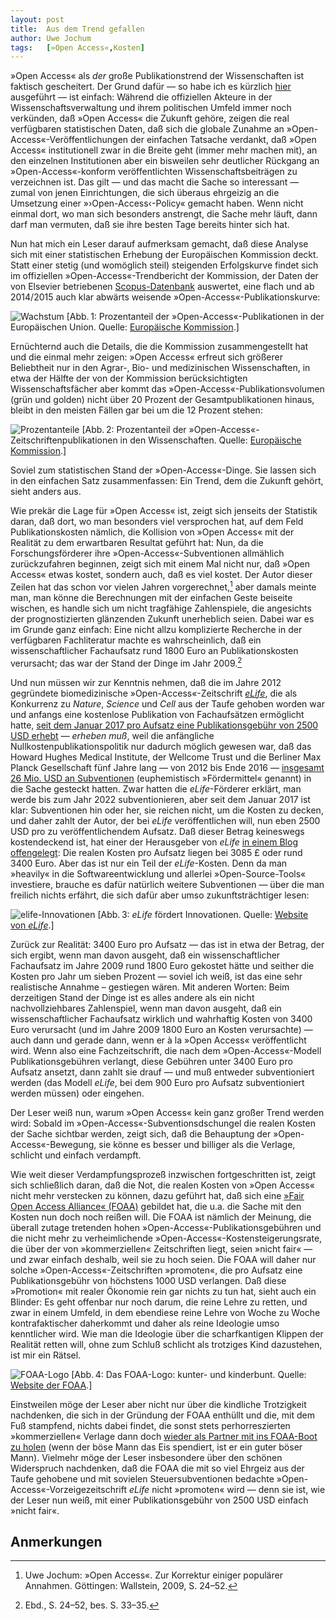 ```yaml
---
layout:	post
title:	Aus dem Trend gefallen
author:	Uwe Jochum
tags:   [»Open Access«,Kosten]
---
```


»Open Access« als *der* große Publikationstrend der
Wissenschaften ist faktisch gescheitert. Der Grund dafür — so
habe ich es kürzlich
[hier](https://uwejochum.github.io/5artikel/2018/08/13/kurvendiskussion/)
ausgeführt — ist einfach: Während die offiziellen Akteure in der
Wissenschaftsverwaltung und ihrem politischen Umfeld immer noch
verkünden, daß »Open Access« die Zukunft gehöre, zeigen die real
verfügbaren statistischen Daten, daß sich die globale Zunahme an
»Open-Access«-Veröffentlichungen der einfachen Tatsache verdankt,
daß »Open Access« institutionell zwar in die Breite geht (immer
mehr machen mit), an den einzelnen Institutionen aber ein
bisweilen sehr deutlicher Rückgang an »Open-Access«-konform
veröffentlichten Wissenschaftsbeiträgen zu verzeichnen ist. Das
gilt — und das macht die Sache so interessant — zumal von jenen
Einrichtungen, die sich überaus ehrgeizig an die Umsetzung einer
»›Open-Access‹-Policy« gemacht haben. Wenn nicht einmal dort, wo
man sich besonders anstrengt, die Sache mehr läuft, dann darf man
vermuten, daß sie ihre besten Tage bereits hinter sich hat.

Nun hat mich ein Leser darauf aufmerksam gemacht, daß diese
Analyse sich mit einer statistischen Erhebung der Europäischen
Kommission deckt. Statt einer stetig (und womöglich steil)
steigenden Erfolgskurve findet sich im offiziellen
»Open-Access«-Trendbericht der Kommission, der Daten der von
Elsevier betriebenen
[Scopus-Datenbank](https://www.elsevier.com/solutions/scopus)
auswertet, eine flach und ab 2014/2015 auch klar abwärts weisende
»Open-Access«-Publikationskurve:

![Wachstum](/5artikel/material/eu-kommission-open-access-chart-2018.png
"Wachstum von OA") [Abb.&thinsp;1: Prozentanteil der
»Open-Access«-Publikationen in der Europäischen Union. Quelle:
[Europäische
Kommission](https://ec.europa.eu/info/open-science/open-science-monitor/trends-open-access-publications_de).]

Ernüchternd auch die Details, die die Kommission zusammengestellt
hat und die einmal mehr zeigen: »Open Access« erfreut sich
größerer Beliebtheit nur in den Agrar-, Bio- und medizinischen
Wissenschaften, in etwa der Hälfte der von der Kommission
berücksichtigten Wissenschaftsfächer aber kommt das
»Open-Access«-Publikationsvolumen (grün und golden) nicht über 20
Prozent der Gesamtpublikationen hinaus, bleibt in den meisten
Fällen gar bei um die 12 Prozent stehen:

![Prozentanteile](/5artikel/material/eu-kommission-open-access-chart-prozentanteile-wissenschaften-2018.png
"Prozentanteile von OA in den Wissenschaften") [Abb.&thinsp;2:
Prozentanteil der »Open-Access«-Zeitschriftenpublikationen in den
Wissenschaften. Quelle: [Europäische
Kommission](https://ec.europa.eu/info/open-science/open-science-monitor/trends-open-access-publications_de).]

Soviel zum statistischen Stand der »Open-Access«-Dinge. Sie
lassen sich in den einfachen Satz zusammenfassen: Ein Trend, dem
die Zukunft gehört, sieht anders aus.

Wie prekär die Lage für »Open Access« ist, zeigt sich jenseits
der Statistik daran, daß dort, wo man besonders viel versprochen
hat, auf dem Feld Publikationskosten nämlich, die Kollision von
»Open Access« mit der Realität zu dem erwartbaren Resultat
geführt hat: Nun, da die Forschungsförderer ihre
»Open-Access«-Subventionen allmählich zurückzufahren beginnen,
zeigt sich mit einem Mal nicht nur, daß »Open Access« etwas
kostet, sondern auch, daß es viel kostet. Der Autor dieser Zeilen
hat das schon vor vielen Jahren vorgerechnet,[^1] aber damals
meinte man, man könne die Berechnungen mit der einfachen Geste
beiseite wischen, es handle sich um nicht tragfähige
Zahlenspiele, die angesichts der prognostizierten glänzenden
Zukunft unerheblich seien.  Dabei war es im Grunde ganz einfach:
Eine nicht allzu komplizierte Recherche in der verfügbaren
Fachliteratur machte es wahrscheinlich, daß ein
wissenschaftlicher Fachaufsatz rund 1800 Euro an
Publikationskosten verursacht; das war der Stand der Dinge im
Jahr 2009.[^2]

Und nun müssen wir zur Kenntnis nehmen, daß die im Jahre 2012
gegründete biomedizinische »Open-Access«-Zeitschrift
[*eLife*](https://en.wikipedia.org/wiki/ELife), die als
Konkurrenz zu *Nature*, *Science* und *Cell* aus der Taufe
gehoben worden war und anfangs eine kostenlose Publikation von
Fachaufsätzen ermöglicht hatte, [seit dem Januar 2017 pro Aufsatz
eine Publikationsgebühr von 2500 USD
erhebt](https://openaccess.mpg.de/2203216/elife-publikationsgebuehren)
— *erheben muß*, weil die anfängliche
Nullkostenpublikationspolitik nur dadurch möglich gewesen war,
daß das Howard Hughes Medical Institute, der Wellcome Trust und
die Berliner Max Planck Gesellschaft fünf Jahre lang — von 2012
bis Ende 2016 — [insgesamt 26 Mio. USD an
Subventionen](https://www.nature.com/news/open-access-journal-elife-gets-25-million-boost-1.20005)
(euphemistisch »Fördermittel« genannt) in die Sache gesteckt
hatten. Zwar hatten die *eLife*-Förderer erklärt, man werde bis
zum Jahr 2022 subventionieren, aber seit dem Januar 2017 ist
klar: Subventionen hin oder her, sie reichen nicht, um die Kosten
zu decken, und daher zahlt der Autor, der bei *eLife*
veröffentlichen will, nun eben 2500 USD pro zu veröffentlichendem
Aufsatz. Daß dieser Betrag keineswegs kostendeckend ist, hat
einer der Herausgeber von *eLife* [in einem Blog
offengelegt](https://elifesciences.org/inside-elife/b6365b76/setting-a-fee-for-publication):
Die realen Kosten pro Aufsatz liegen bei 3085 £ oder rund 3400
Euro. Aber das ist nur ein Teil der *eLife*-Kosten. Denn da man
»heavily« in die Softwareentwicklung und allerlei
»Open-Source-Tools« investiere, brauche es dafür natürlich
weitere Subventionen — über die man freilich nichts erfährt, die
sich dafür aber umso zukunftsträchtiger lesen:

![elife-Innovationen](/5artikel/material/elife-innovationen-screenshot-2018-09-14.png
"Innovationsfreude") [Abb.&thinsp;3: *eLife* fördert
Innovationen. Quelle: [Website von
*eLife*](https://elifesciences.org/about/innovation).]

Zurück zur Realität: 3400 Euro pro Aufsatz — das ist in etwa der
Betrag, der sich ergibt, wenn man davon ausgeht, daß ein
wissenschaftlicher Fachaufsatz im Jahre 2009 rund 1800 Euro
gekostet hätte und seither die Kosten pro Jahr um sieben Prozent
— soviel ich weiß, ist das eine sehr realistische Annahme –
gestiegen wären. Mit anderen Worten: Beim derzeitigen Stand der
Dinge ist es alles andere als ein nicht nachvollziehbares
Zahlenspiel, wenn man davon ausgeht, daß ein wissenschaftlicher
Fachaufsatz wirklich und wahrhaftig Kosten von 3400 Euro
verursacht (und im Jahre 2009 1800 Euro an Kosten verursachte) —
auch dann und gerade dann, wenn er à la »Open Access«
veröffentlicht wird. Wenn also eine Fachzeitschrift, die nach dem
»Open-Access«-Modell Publikationsgebühren verlangt, diese
Gebühren unter 3400 Euro pro Aufsatz ansetzt, dann zahlt sie
drauf — und muß entweder subventioniert werden (das Modell
*eLife*, bei dem 900 Euro pro Aufsatz subventioniert werden
müssen) oder eingehen.

Der Leser weiß nun, warum »Open Access« kein ganz großer Trend
werden wird: Sobald im »Open-Access«-Subventionsdschungel die
realen Kosten der Sache sichtbar werden, zeigt sich, daß die
Behauptung der »Open-Access«-Bewegung, sie könne es besser und
billiger als die Verlage, schlicht und einfach verdampft.

Wie weit dieser Verdampfungsprozeß inzwischen fortgeschritten
ist, zeigt sich schließlich daran, daß die Not, die realen Kosten
von »Open Access« nicht mehr verstecken zu können, dazu geführt
hat, daß sich eine [»Fair Open Access Alliance«
(FOAA)](https://www.fairopenaccess.org/) gebildet hat, die
u.a. die Sache mit den Kosten nun doch noch reißen will. Die FOAA
ist nämlich der Meinung, die überall zutage tretenden hohen
»Open-Access«-Publikationsgebühren und die nicht mehr zu
verheimlichende »Open-Access«-Kostensteigerungsrate, die über der
von »kommerziellen« Zeitschriften liegt, seien »nicht fair« — und
zwar einfach deshalb, weil sie zu hoch seien. Die FOAA will daher
nur solche »Open-Access«-Zeitschriften »promoten«, die pro
Aufsatz eine Publikationsgebühr von höchstens 1000 USD
verlangen. Daß diese »Promotion« mit realer Ökonomie rein gar
nichts zu tun hat, sieht auch ein Blinder: Es geht offenbar nur
noch darum, die reine Lehre zu retten, und zwar in einem Umfeld,
in dem ebendiese reine Lehre von Woche zu Woche kontrafaktischer
daherkommt und daher als reine Ideologie umso kenntlicher
wird. Wie man die Ideologie über die scharfkantigen Klippen der
Realität retten will, ohne zum Schluß schlicht als trotziges Kind
dazustehen, ist mir ein Rätsel.

![FOAA-Logo](/5artikel/material/fair-open-access-alliance-logo-screenshot-2018-09-14.png
"FOAA-Logo") [Abb.&thinsp;4: Das FOAA-Logo: kunter- und
kinderbunt. Quelle: [Website der
FOAA](https://www.fairopenaccess.org/).]

Einstweilen möge der Leser aber nicht nur über die kindliche
Trotzigkeit nachdenken, die sich in der Gründung der FOAA
enthüllt und die, mit dem Fuß stampfend, nichts dabei findet, die
sonst stets perhorreszierten »kommerziellen« Verlage dann doch
[wieder als Partner mit ins FOAA-Boot zu
holen](https://www.fairopenaccess.org/wp-content/uploads/2018/05/Public-statement-TTOA-consortium-30may18-def.pdf)
(wenn der böse Mann das Eis spendiert, ist er ein guter böser
Mann). Vielmehr möge der Leser insbesondere über den schönen
Widerspruch nachdenken, daß die FOAA die mit so viel Ehrgeiz aus
der Taufe gehobene und mit sovielen Steuersubventionen bedachte
»Open-Access«-Vorzeigezeitschrift *eLife* nicht »promoten« wird —
denn sie ist, wie der Leser nun weiß, mit einer
Publikationsgebühr von 2500 USD einfach »nicht fair«.


## Anmerkungen

[^1]: Uwe Jochum: »Open Access«. Zur Korrektur einiger populärer
    Annahmen. Göttingen: Wallstein, 2009, S. 24–52.

[^2]: Ebd., S. 24–52, bes. S. 33–35.	

